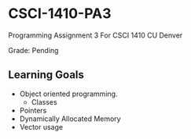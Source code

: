 # CSCI-1410-PA3

Programming Assignment 3 For CSCI 1410 CU Denver

Grade: Pending

## Learning Goals

- Object oriented programming.
  - Classes
- Pointers
- Dynamically Allocated Memory
- Vector usage